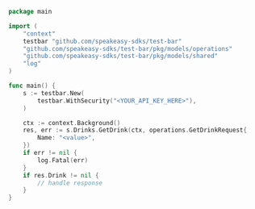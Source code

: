 <!-- Start SDK Example Usage [usage] -->
```go
package main

import (
	"context"
	testbar "github.com/speakeasy-sdks/test-bar"
	"github.com/speakeasy-sdks/test-bar/pkg/models/operations"
	"github.com/speakeasy-sdks/test-bar/pkg/models/shared"
	"log"
)

func main() {
	s := testbar.New(
		testbar.WithSecurity("<YOUR_API_KEY_HERE>"),
	)

	ctx := context.Background()
	res, err := s.Drinks.GetDrink(ctx, operations.GetDrinkRequest{
		Name: "<value>",
	})
	if err != nil {
		log.Fatal(err)
	}
	if res.Drink != nil {
		// handle response
	}
}

```
<!-- End SDK Example Usage [usage] -->